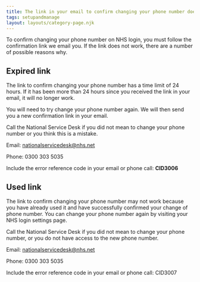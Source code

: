 ```yaml
---
title: The link in your email to confirm changing your phone number does not work
tags: setupandmanage
layout: layouts/category-page.njk
---
```

To confirm changing your phone number on NHS login, you must follow the confirmation link we email you. If the link does not work, there are a number of possible reasons why.

## Expired link
The link to confirm changing your phone number has a time limit of 24 hours. If it has been more than 24 hours since you received the link in your email, it will no longer work.

You will need to try change your phone number again. We will then send you a new confirmation link in your email.

Call the National Service Desk if you did not mean to change your phone number or you think this is a mistake.

Email: nationalservicedesk@nhs.net

Phone: 0300 303 5035

Include the error reference code in your email or phone call: **CID3006**

## Used link
The link to confirm changing your phone number may not work because you have already used it and have successfully confirmed your change of phone number. You can change your phone number again by visiting your NHS login settings page.

Call the National Service Desk if you did not mean to change your phone number, or you do not have access to the new phone number.

Email: nationalservicedesk@nhs.net

Phone: 0300 303 5035

Include the error reference code in your email or phone call: CID3007

